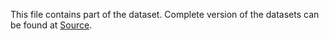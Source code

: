 This file contains part of the dataset. Complete version of the datasets can be found at [Source](https://www.kaggle.com/competitions/open-problems-multimodal/data). 
